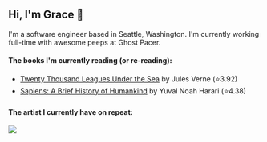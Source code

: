 ## Hi, I'm Grace 👋

I'm a software engineer based in Seattle, Washington. I'm currently working full-time with awesome peeps at Ghost Pacer.

#### The books I'm currently reading (or re-reading):
   <!-- GOODREADS-LIST:START -->
- [Twenty Thousand Leagues Under the Sea](https://www.goodreads.com/review/show/4903763092?utm_medium=api&utm_source=rss) by Jules Verne (⭐️3.92)
- [Sapiens: A Brief History of Humankind](https://www.goodreads.com/review/show/4876143489?utm_medium=api&utm_source=rss) by Yuval Noah Harari (⭐️4.38)
<!-- GOODREADS-LIST:END -->

#### The artist I currently have on repeat:
![](https://readme-now-playing.vercel.app/now-playing/q?uid=c57a5d71763d41b7) 

<!--
**grace-raper/grace-raper** is a ✨ _special_ ✨ repository because its `README.md` (this file) appears on your GitHub profile.

Here are some ideas to get you started:

- 🔭 I’m currently working on ...
- 🌱 I’m currently learning ...
- 👯 I’m looking to collaborate on ...
- 🤔 I’m looking for help with ...
- 💬 Ask me about ...
- 📫 How to reach me: ...
- 😄 Pronouns: ...
- ⚡ Fun fact: ...
- 🔭 I’m currently on a journey to build **great** things
- 🌱 I’m currently learning **everything** 🤓
- 🤝 I’m looking for help with **finding projects to contribute to!**
- 💬 Ask me about **open source, web development, and community management**
- 📫 Reach me out at
<div>
<details>
  <summary>🧑 More about me</summary>
</details>
</p>
-->

